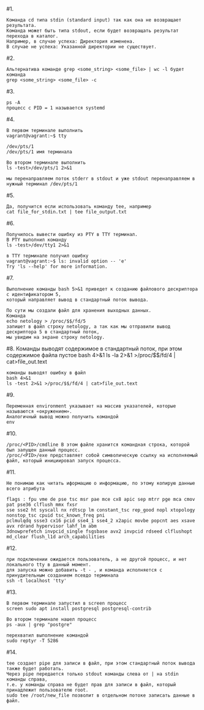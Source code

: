 #1.

    Команда cd типа stdin (standard input) так как она не возвращает результата.
    Команда может быть типа stdout, если будет возвращать результат перехода в каталог.
    Например, в случае успеха: Директория изменена.
    В случае не успеха: Указанной директории не существует. 
    
#2.

    Альтернатива команде grep <some_string> <some_file> | wc -l будет команда
    grep <some_string> <some_file> -c

#3.

    ps -A
    процесс с PID = 1 называется systemd

#4.

    В первом терминале выполнить
    vagrant@vagrant:~$ tty

    /dev/pts/1
    /dev/pts/1 имя терминала
    
    Во втором терминале выполнить
    ls -test>/dev/pts/1 2>&1

    мы перенаправляем поток stderr в stdout и уже stdout перенаправляем в нужный терминал /dev/pts/1

#5.

    Да, получится если использовать команду tee, например
    cat file_for_stdin.txt | tee file_output.txt

#6.

    Получилось вывести ошибку из PTY в TTY терминал.
    В PTY выполнил команду
    ls -test>/dev/tty1 2>&1
    
    в TTY терминале получил ошибку
    vagrant@vagrant:~$ ls: invalid option -- 'e'
    Try 'ls --help' for more information.

#7.
    
    Выполнение команды bash 5>&1 приведет к созданию файлового дескриптора с идентификатором 5, 
    который направляет вывод в стандартный поток вывода.
    
    По сути мы создали файл для хранения выходных данных.
    Команда 
    echo netology > /proc/$$/fd/5
    запишет в файл строку netology, а так как мы отправили вывод дескриптора 5 в стандартный поток,
    мы увидим на экране строку netology.

#8.
    Команды выводят содержимое в стандартный поток, при этом содержимое файла пустое
    bash 4>&1
    ls -la 2>&1 >/proc/$$/fd/4 | cat>file_out.text
    
    команды выводят ошибку в файл
    bash 4>&1
    ls -test 2>&1 >/proc/$$/fd/4 | cat>file_out.text
    
#9.

    Переменная environment указывает на массив указателей, которые называются «окружением».
    Аналогичный вывод можно получить командой
    env

#10.

    /proc/<PID>/cmdline В этом файле хранится командная строка, которой был запущен данный процесс.
    /proc/<PID>/exe представляет собой символическую ссылку на исполняемый файл, который инициировал запуск процесса.

#11.
    
    Не понимаю как читать иформацию о информацию, по этому копирую данные всего атрибута

    flags : fpu vme de pse tsc msr pae mce cx8 apic sep mtrr pge mca cmov pat pse36 clflush mmx fxsr 
    sse sse2 ht syscall nx rdtscp lm constant_tsc rep_good nopl xtopology nonstop_tsc cpuid tsc_known_freq pni 
    pclmulqdq ssse3 cx16 pcid sse4_1 sse4_2 x2apic movbe popcnt aes xsave avx rdrand hypervisor lahf_lm abm 
    3dnowprefetch invpcid_single fsgsbase avx2 invpcid rdseed clflushopt md_clear flush_l1d arch_capabilities
    
#12.

    при подключении ожидается пользователь, а не другой процесс, и нет локального tty в данный момент. 
    для запуска можно добавить -t - , и команда исполняется c принудительным созданием псевдо терминала
    ssh -t localhost 'tty'
    
#13.

    В первом терминале запустил в screen процесс
    screen sudo apt install postgresql postgresql-contrib

    Во втором терминале нашел процесс
    ps -aux | grep "postgre"
    
    перехватил выполнение командой
    sudo reptyr -T 5286

#14.

    tee создает pipe для записи в файл, при этом стандартный поток вывода также будет работать.
    Через pipe передается только stdout команды слева от | на stdin команды справа,
    т.е. у команды справа не будет прав для записи в файл, который принадлежит пользователю root.
    sudo tee /root/new_file позволит в отдельном потоке записать данные в файл.
    
    



